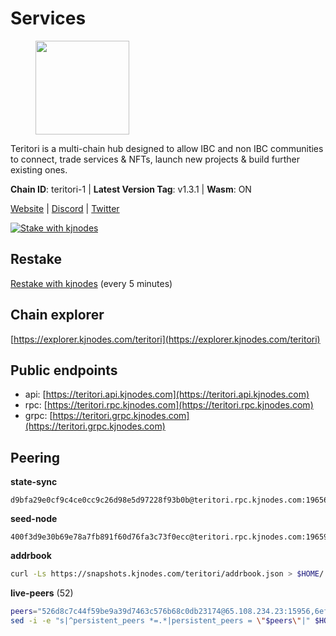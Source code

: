 # Services

<figure><img src="https://raw.githubusercontent.com/kj89/testnet_manuals/main/pingpub/logos/teritori.png" width="150" alt=""><figcaption></figcaption></figure>

Teritori is a multi-chain hub designed to allow IBC and non IBC communities  to connect, trade services & NFTs, launch new projects & build further existing ones.

**Chain ID**: teritori-1 | **Latest Version Tag**: v1.3.1 | **Wasm**: ON

[Website](https://teritori.com) | [Discord](https://discord.gg/teritori) | [Twitter](https://twitter.com/TeritoriNetwork)

[![Stake with kjnodes](https://i.ibb.co/cr44Q8j/button-stake-with-kjnodes.png)](https://restake.app/teritori/torivaloper184ln03hkpt75uhrrr26f66kvcqvf4yn4nc2xjm)

## Restake

[Restake with kjnodes](https://restake.app/teritori/torivaloper184ln03hkpt75uhrrr26f66kvcqvf4yn4nc2xjm) (every 5 minutes)
## Chain explorer
[https://explorer.kjnodes.com/teritori](https://explorer.kjnodes.com/teritori)

## Public endpoints

* api: [https://teritori.api.kjnodes.com](https://teritori.api.kjnodes.com)
* rpc: [https://teritori.rpc.kjnodes.com](https://teritori.rpc.kjnodes.com)
* grpc: [https://teritori.grpc.kjnodes.com](https://teritori.grpc.kjnodes.com)

## Peering

**state-sync**

```text
d9bfa29e0cf9c4ce0cc9c26d98e5d97228f93b0b@teritori.rpc.kjnodes.com:19656
```

**seed-node**

```text
400f3d9e30b69e78a7fb891f60d76fa3c73f0ecc@teritori.rpc.kjnodes.com:19659
```

**addrbook**
```bash
curl -Ls https://snapshots.kjnodes.com/teritori/addrbook.json > $HOME/.teritorid/config/addrbook.json
```

**live-peers** (52)
```bash
peers="526d8c7c44f59be9a39d7463c576b68c0db23174@65.108.234.23:15956,6ef7a8bc7a3cc0856594f12570e8f2282a099dcf@65.109.93.152:26796,c670830fdf60374f008fa4a4eb851deddcdaef5b@65.109.88.107:46656,35de81a10ed992e427e6eb1d0d9ec3622d0f37fe@193.70.47.90:15956,3178ac8fffd269325500c95679d58d5e8ec61746@198.244.213.94:22956,ad347ea1ec920d12ccda2341348bcc89687739ef@88.99.164.158:38026,920f32f409bbb18b641cdc9513545e2e016c2c62@142.132.203.60:26656,59d7b82880f319283d8f0314f20ddc98aa7b2cf8@174.45.46.27:26626,41caa4106f68977e3a5123e56f57934a2d34a1c1@185.16.38.210:27166,0e189bbc6db606a14950a0e59641b798a255c3c8@65.109.37.154:3000,e726816f42831689eab9378d5d577f1d06d25716@176.9.188.21:26656,82ebb17ddac20928fb8107201dad9f5aea7f9132@198.244.200.3:26656,78815c81331c114cd508dae3a012f0d3e5e2b966@185.119.118.117:3000,ec4126b26336cd61b335345df4ff2a3fbb79338a@65.109.92.240:20026,c6f9573f0b5b7f986ec121e584465f2c6cd53de3@51.159.0.207:36656,c12c1ed98ab1f24266980c1f05ed0ca8812ca7aa@95.217.192.230:16656,8ac41af54dfd91c41de71cde222a55670f2f405d@141.95.65.73:15956,2b4f46e601fb4ede2a0c98976337e3afdaa50dac@65.108.238.102:15956,6085c32b26fb1baa4b16b426f5d56f2fff81cfc7@135.181.165.246:26656,e1b058e5cfa2b836ddaa496b10911da62dcf182e@138.201.8.248:26656,48980875839186e08e12ebf0d9a2803b45206833@65.109.92.241:38026,106490318e51355bc6d72e7941a0080f8b8256b9@185.16.39.14:26656,406fc7fe86ba396cb7fc8616c546f21a1d3c51cd@89.58.57.158:26656,722b63e6c65628b929f22013dcbcde980210cb44@176.9.127.54:26656,34b87bdfc1f0b6a11724cf45dda3ee66c9a4691c@38.146.3.176:15956,12101148702a99298a971b310286e64bc7bb6135@65.109.23.182:38026,89757803f40da51678451735445ad40d5b15e059@134.65.192.221:26656,358f13bd95d91517053a58f4d30205842672837f@104.37.187.214:60656,ca0d6b49b304c5f1c629809795f50440d5710b40@159.89.40.188:26656,26d6ee4138c7533c5541722c6e1ecc6d60d47a86@104.193.254.42:26656,46b7ae20e3cc4264076a91c3601f3894a021a80d@65.108.6.45:36656,c669be4c7c0e44a3da941f4b97a8ee4ef39f7d6e@51.159.100.40:26656,b212d5740b2e11e54f56b072dc13b6134650cfb5@134.65.192.81:26656,5a98d637a16b16bf425a4a785c9d11a7d1e5b8a0@65.21.131.215:26736,8480ce1f929a9410567d315a5b3fc2709c2807a7@93.115.25.106:51656,28456ac1dded17760432c3f1d759c7d50ab6ed3e@51.250.83.54:26656,bdc0136f16ef53e5df84957549c876693345bbd6@51.159.2.19:27229,3594b73f909a9c4b87cfe6a361ef8b2b51124dd5@65.109.69.59:15956,51345b444fb291c03cf18084bdfc51123de7b5ac@51.178.74.75:36656,669470aba9778ccccd07127115dcdc30e141d7ae@65.108.232.248:33656,481519b310ec2ac596fdb87da0c5f5969d51f086@51.159.129.164:26656,4b04b3d164dc6dd5bb555a7a106a8d314f30516f@65.21.136.170:53656,0b27217386756577e1eadf00c4169dc8f041e522@51.210.7.219:26656,15e9e6356b6208943482b2a69cc8375b4e1b77e4@95.216.220.113:26656,b336b83d9bab0b8cf96a3833efcbc196fab63fdd@212.95.51.215:36656,2aab2f1c2c9b2a74c05ff53107f53b9b5cf75e6c@195.189.96.121:51656,8e1e342208f400bb10677617d4f08b31a3b48877@138.201.61.159:26656,1f858b8cc8e18ef05de79dd470ad29ba29ddbeb7@65.108.77.106:26889,5ab6437f73fe71f392d53566e037aa91087530ac@139.144.67.202:26656,4cef2b81f82420434c6ce0dc43ca04ad18ef773f@65.108.75.107:15656,11f78b7959eb7454ed6ec2bd77a3f45491463fc8@162.19.89.8:10756,4740ad44e58f4f4a0e2b9c4353500009eb73a05a@176.191.97.120:26656"
sed -i -e "s|^persistent_peers *=.*|persistent_peers = \"$peers\"|" $HOME/.teritorid/config/config.toml
```
